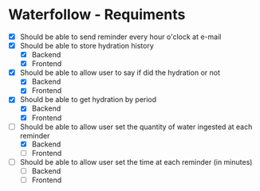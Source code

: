# Waterfollow - Requiments

- [x] Should be able to send reminder every hour o'clock at e-mail
- [x] Should be able to store hydration history
  - [x] Backend
  - [x] Frontend
- [x] Should be able to allow user to say if did the hydration or not
  - [x] Backend
  - [x] Frontend
- [x] Should be able to get hydration by period
  - [x] Backend
  - [x] Frontend
- [ ] Should be able to allow user set the quantity of water ingested at each reminder
  - [x] Backend
  - [ ] Frontend
- [ ] Should be able to allow user set the time at each reminder (in minutes)
  - [ ] Backend
  - [ ] Frontend
